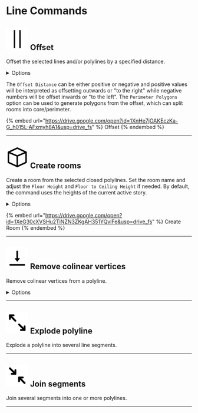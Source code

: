 # Line Commands

## ![](../../.gitbook/assets/offset.svg) Offset

Offset the selected lines and/or polylines by a specified distance.

<details>

<summary>Options</summary>

**Offset Distance**

  The distance that the selected line/polyline will be offset. This can be either positive or negative and positive values will be interpreted as offsetting outwards or 'to the right' while negative numbers will be offset inwards or to 'to the left'

**Perimeter Polygons**

  Select to have the output be a series of closed perimeter polygons instead of a single offset line or polyline. Perimeter polygons can be used to split rooms into core and perimeter

</details>

The `Offset Distance` can be either positive or negative and positive values will be interpreted as offsetting outwards or "to the right" while negative numbers will be offset inwards or "to the left". The `Perimeter Polygons` option can be used to generate polygons from the offset, which can split rooms into core/perimeter.

{% embed url="https://drive.google.com/open?id=1XnHe7jOAKEczKa-G_h015L-AFxmyh8A1&usp=drive_fs" %}
Offset
{% endembed %}

---

## ![](../../.gitbook/assets/create-room.svg) Create rooms

Create a room from the selected closed polylines. Set the room name and adjust the `Floor Height` and `Floor to Ceiling Height` if needed. By default, the command uses the heights of the current active story.

<details>

<summary>Options</summary>

**Room Name**

  Text to set the name of the generated room.

**Use Current Story Height**

  Select to use the current story height for the newly created room. Unselect this option to be able to have specify the room height and floor elevation explicitly

**Room Height**

  Height of the room.

**Room Elevation**

  Elevation of the room.

</details>

{% embed url="https://drive.google.com/open?id=1XeG30cXVSHu2TiNZN3ZKgAH351YQvlFe&usp=drive_fs" %}
Create Room
{% endembed %}

---

## ![](../../.gitbook/assets/remove-colinear-vertices.svg) Remove colinear vertices

Remove colinear vertices from a polyline.

<details>

<summary>Options</summary>

**Tolerance**

  The maximum distance between a polyline vertex and the line drawn between neighboring vertices below which it is considered colinear

</details>

---

## ![](../../.gitbook/assets/explode-polyline.svg) Explode polyline

Explode a polyline into several line segments.

---

## ![](../../.gitbook/assets/join-segments.svg) Join segments

Join several segments into one or more polylines.

---